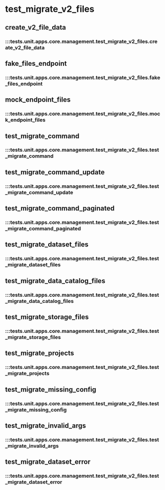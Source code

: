# test_migrate_v2_files

## create_v2_file_data

### :::tests.unit.apps.core.management.test_migrate_v2_files.create_v2_file_data

## fake_files_endpoint

### :::tests.unit.apps.core.management.test_migrate_v2_files.fake_files_endpoint

## mock_endpoint_files

### :::tests.unit.apps.core.management.test_migrate_v2_files.mock_endpoint_files

## test_migrate_command

### :::tests.unit.apps.core.management.test_migrate_v2_files.test_migrate_command

## test_migrate_command_update

### :::tests.unit.apps.core.management.test_migrate_v2_files.test_migrate_command_update

## test_migrate_command_paginated

### :::tests.unit.apps.core.management.test_migrate_v2_files.test_migrate_command_paginated

## test_migrate_dataset_files

### :::tests.unit.apps.core.management.test_migrate_v2_files.test_migrate_dataset_files

## test_migrate_data_catalog_files

### :::tests.unit.apps.core.management.test_migrate_v2_files.test_migrate_data_catalog_files

## test_migrate_storage_files

### :::tests.unit.apps.core.management.test_migrate_v2_files.test_migrate_storage_files

## test_migrate_projects

### :::tests.unit.apps.core.management.test_migrate_v2_files.test_migrate_projects

## test_migrate_missing_config

### :::tests.unit.apps.core.management.test_migrate_v2_files.test_migrate_missing_config

## test_migrate_invalid_args

### :::tests.unit.apps.core.management.test_migrate_v2_files.test_migrate_invalid_args

## test_migrate_dataset_error

### :::tests.unit.apps.core.management.test_migrate_v2_files.test_migrate_dataset_error


